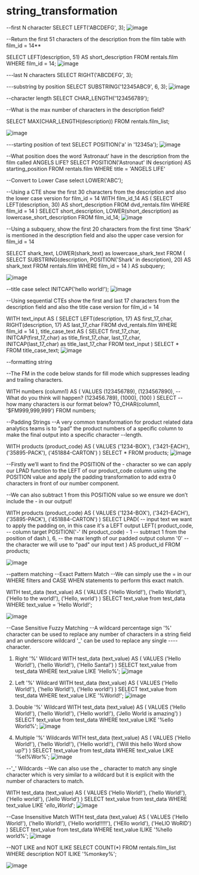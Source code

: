 # string_transformation
--first N character
SELECT LEFT('ABCDEFG', 3);
![image](https://user-images.githubusercontent.com/89623051/140747863-56c9b0d5-582d-4eca-8bdb-a08be858876a.png)


--Return the first 51 characters of the description from the film table with film_id = 14**

SELECT
  LEFT(description, 51) AS short_description
FROM rentals.film
WHERE film_id = 14;
![image](https://user-images.githubusercontent.com/89623051/140748354-62fa6fd9-e07d-4872-b010-681bfdd2035b.png)

---last N characters
SELECT RIGHT('ABCDEFG', 3);

---substring by position
SELECT SUBSTRING('12345ABC9', 6, 3);
![image](https://user-images.githubusercontent.com/89623051/140748758-122814ee-0817-4f55-8f75-8e9f4d96c82d.png)

--character length
SELECT CHAR_LENGTH('123456789');

--What is the max number of characters in the description field?

SELECT
  MAX(CHAR_LENGTH(description))
FROM rentals.film_list;

![image](https://user-images.githubusercontent.com/89623051/140749046-762ccd31-f1f7-4086-bf01-191211196fbe.png)

---starting position of text
SELECT POSITION('a' in '12345a');
![image](https://user-images.githubusercontent.com/89623051/140749197-55f98ec1-a8b0-487b-87df-82610cbcbb5a.png)

--What position does the word ‘Astronaut’ have in the description from the film called ANGELS LIFE?
SELECT
  POSITION('Astronaut' IN description) AS starting_position
FROM rentals.film
WHERE title = 'ANGELS LIFE'

--Convert to Lower Case
select LOWER('ABC');

--Using a CTE show the first 30 characters from the description and also the lower case version for film_id = 14
WITH film_id_14
AS
(
  SELECT LEFT(description, 30) AS short_description
  FROM dvd_rentals.film
  WHERE film_id = 14
)
SELECT
  short_description,
  LOWER(short_description) as lowercase_short_description
FROM film_id_14;
![image](https://user-images.githubusercontent.com/89623051/140750066-293c35c5-fef6-47bf-b676-db6789c62e44.png)

--Using a subquery, show the first 20 characters from the first time ‘Shark’ is mentioned in the description field and also the upper case version for film_id = 14

SELECT
  shark_text,
  LOWER(shark_text) as lowercase_shark_text
FROM (
  SELECT
    SUBSTRING(description, POSITION('Shark' in description), 20) AS shark_text
  FROM rentals.film
  WHERE film_id = 14
) AS subquery;

![image](https://user-images.githubusercontent.com/89623051/140750991-628d44cf-545c-4e81-9d58-e532a6999544.png)

--title case
select INITCAP('hello world!');
![image](https://user-images.githubusercontent.com/89623051/140751195-e04457e2-b77f-4ba3-aeef-7d94b6eb5911.png)

--Using sequential CTEs show the first and last 17 characters from the description field and also the title case version for film_id = 14

WITH
text_input AS
(
  SELECT
    LEFT(description, 17) AS first_17_char,
    RIGHT(description, 17) AS last_17_char
  FROM dvd_rentals.film
  WHERE film_id = 14
),
title_case_text AS
(
  SELECT
    first_17_char,
    INITCAP(first_17_char) as title_first_17_char,
    last_17_char,
    INITCAP(last_17_char) as title_last_17_char
  FROM text_input
)
SELECT * FROM title_case_text;
![image](https://user-images.githubusercontent.com/89623051/140751693-6e7e6686-0012-4ff0-8c56-9a9b15ef2eb9.png)

--formatting string

--The FM in the code below stands for fill mode which suppresses leading and trailing characters.

WITH numbers (column1) AS (
VALUES
  (123456789),
  (1234567890),  -- What do you think will happen?
  (123456.789),
  (1000),
  (100)
)
SELECT
  -- how many characters is our format below?
  TO_CHAR(column1, '$FM999,999,999')
FROM numbers;

--Padding Strings
--A very common transformation for product related data analytics teams is to “pad” the product numbers of a specific column to make the final output into a specific character --length.

WITH products (product_code) AS (
VALUES
  ('1234-BOX'),
  ('3421-EACH'),
  ('35895-PACK'),
  ('451884-CARTON')
)
SELECT * FROM products;
![image](https://user-images.githubusercontent.com/89623051/140753147-822060d9-96a0-4dd2-aa6a-802c6a5f9b44.png)

--Firstly we’ll want to find the POSITION of the - character so we can apply our LPAD function to the LEFT of our product_code column using the POSITION value and apply the padding transformation to add extra 0 characters in front of our number component.

--We can also subtract 1 from this POSITION value so we ensure we don’t include the - in our output!


WITH products (product_code) AS (
VALUES
  ('1234-BOX'),
  ('3421-EACH'),
  ('35895-PACK'),
  ('451884-CARTON')
)
SELECT
  LPAD(
  -- input text we want to apply the padding on, in this case it's a LEFT output
    LEFT(
      product_code,                       -- column target
      POSITION('-' IN product_code) - 1  -- subtract 1 from the position of dash
    ),
    6,   -- the max length of our padded output column
    '0'  -- the character we will use to "pad" our input text
  ) AS product_id
FROM products;

![image](https://user-images.githubusercontent.com/89623051/140757841-569eb0b0-9407-4fc6-9993-73c470fe4da7.png)

--pattern matching
--Exact Pattern Match
--We can simply use the = in our WHERE filters and CASE WHEN statements to perform this exact match.

WITH test_data (text_value) AS (
VALUES
  ('Hello World!'),
  ('hello World!'),
  ('Hello to the world!'),
  ('Hello, world')
)
SELECT text_value
from test_data
WHERE text_value = 'Hello World!';

![image](https://user-images.githubusercontent.com/89623051/140758764-fa25b7b6-8e66-4071-8faf-c8ecd1f9a3b6.png)

--Case Sensitive Fuzzy Matching
--A wildcard percentage sign '%' character can be used to replace any number of characters in a string field and an underscore wildcard '_' can be used to replace any single ----character.

1. Right '%' Wildcard
WITH test_data (text_value) AS (
VALUES
  ('Hello World!'),
  ('hello World!'),
  ('Hello Santa!')
)
SELECT text_value
from test_data
WHERE text_value LIKE 'Hello%';
![image](https://user-images.githubusercontent.com/89623051/140759466-860af6ff-13fd-413d-b077-044c4f16380c.png)

2. Left '%' Wildcard
WITH test_data (text_value) AS (
VALUES
  ('Hello World!'),
  ('hello World!'),
  ('Hello world!')
)
SELECT text_value
from test_data
WHERE text_value LIKE '%World!';
![image](https://user-images.githubusercontent.com/89623051/140759737-0b95517b-3df9-4b9f-b441-48f5c6f0530c.png)

3. Double '%' Wildcard
WITH test_data (text_value) AS (
VALUES
  ('Hello World!'),
  ('hello World!'),
  ('Hello world!'),
  ('Jello World is amazing')
)
SELECT text_value
from test_data
WHERE text_value LIKE '%ello World%';
![image](https://user-images.githubusercontent.com/89623051/140759894-ae9eb223-2b7f-4981-b2d1-ff75428133f9.png)

4. Multiple '%' Wildcards
WITH test_data (text_value) AS (
VALUES
  ('Hello World!'),
  ('hello World!'),
  ('Hello world!'),
  ('Will this hello Word show up?')
)
SELECT text_value
from test_data
WHERE text_value LIKE '%el%Wor%';
![image](https://user-images.githubusercontent.com/89623051/140760613-a8fc3647-2bf8-441b-9706-9c61af7fceaf.png)

--'_' Wildcards
--We can also use the _ character to match any single character which is very similar to a wildcard but it is explicit with the number of characters to match.

WITH test_data (text_value) AS (
VALUES
  ('Hello World!'),
  ('hello World!'),
  ('Hello world!'),
  ('Jello World')
)
SELECT text_value
from test_data
WHERE text_value LIKE '_ello_World_';
![image](https://user-images.githubusercontent.com/89623051/140760998-6fd15bc4-6744-4267-9216-0394c2e35007.png)

--Case Insensitive Match
WITH test_data (text_value) AS (
VALUES
  ('Hello World!'),
  ('hello World!'),
  ('Hello world!!!!!'),
  ('HEllo world'),
  ('HeLlO WoRlD')
)
SELECT text_value
from test_data
WHERE text_value ILIKE '%hello world%';
![image](https://user-images.githubusercontent.com/89623051/140761897-2d377190-2925-448c-b030-9fb60484e3a0.png)

--NOT LIKE and NOT ILIKE
SELECT COUNT(*)
FROM rentals.film_list
WHERE description NOT ILIKE '%monkey%';

![image](https://user-images.githubusercontent.com/89623051/140762489-b6dd3eea-8bf2-4679-a22b-57286754cace.png)


